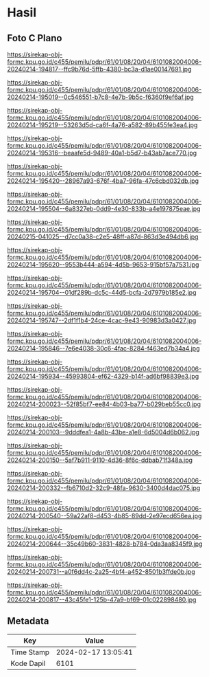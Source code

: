 # Hasil

## Foto C Plano

https://sirekap-obj-formc.kpu.go.id/c455/pemilu/pdpr/61/01/08/20/04/6101082004006-20240214-194817--ffc9b76d-5ffb-4380-bc3a-d1ae00147691.jpg

https://sirekap-obj-formc.kpu.go.id/c455/pemilu/pdpr/61/01/08/20/04/6101082004006-20240214-195019--0c546551-b7c8-4e7b-9b5c-f6360f9ef6af.jpg

https://sirekap-obj-formc.kpu.go.id/c455/pemilu/pdpr/61/01/08/20/04/6101082004006-20240214-195219--53263d5d-ca6f-4a76-a582-89b455fe3ea4.jpg

https://sirekap-obj-formc.kpu.go.id/c455/pemilu/pdpr/61/01/08/20/04/6101082004006-20240214-195316--beaafe5d-9489-40a1-b5d7-b43ab7ace770.jpg

https://sirekap-obj-formc.kpu.go.id/c455/pemilu/pdpr/61/01/08/20/04/6101082004006-20240214-195420--28967a93-676f-4ba7-96fa-47c6cbd032db.jpg

https://sirekap-obj-formc.kpu.go.id/c455/pemilu/pdpr/61/01/08/20/04/6101082004006-20240214-195504--6a8327eb-0dd9-4e30-833b-a4e197875eae.jpg

https://sirekap-obj-formc.kpu.go.id/c455/pemilu/pdpr/61/01/08/20/04/6101082004006-20240215-041025--d7cc0a38-c2e5-48ff-a87d-863d3e494db6.jpg

https://sirekap-obj-formc.kpu.go.id/c455/pemilu/pdpr/61/01/08/20/04/6101082004006-20240214-195620--9553b444-a594-4d5b-9653-915bf57a7531.jpg

https://sirekap-obj-formc.kpu.go.id/c455/pemilu/pdpr/61/01/08/20/04/6101082004006-20240214-195704--01df289b-dc5c-44d5-bcfa-2d7979b185e2.jpg

https://sirekap-obj-formc.kpu.go.id/c455/pemilu/pdpr/61/01/08/20/04/6101082004006-20240214-195747--2df1f1b4-24ce-4cac-9e43-90983d3a0427.jpg

https://sirekap-obj-formc.kpu.go.id/c455/pemilu/pdpr/61/01/08/20/04/6101082004006-20240214-195846--7e6e4038-30c6-4fac-8284-f463ed7b34a4.jpg

https://sirekap-obj-formc.kpu.go.id/c455/pemilu/pdpr/61/01/08/20/04/6101082004006-20240214-195934--45993804-ef62-4329-b14f-ad6bf98839e3.jpg

https://sirekap-obj-formc.kpu.go.id/c455/pemilu/pdpr/61/01/08/20/04/6101082004006-20240214-200023--52f85bf7-ee84-4b03-ba77-b029beb55cc0.jpg

https://sirekap-obj-formc.kpu.go.id/c455/pemilu/pdpr/61/01/08/20/04/6101082004006-20240214-200103--9dddfea1-4a8b-43be-a1e8-6d5004d6b062.jpg

https://sirekap-obj-formc.kpu.go.id/c455/pemilu/pdpr/61/01/08/20/04/6101082004006-20240214-200150--5af7b911-9110-4d36-8f6c-ddbab71f348a.jpg

https://sirekap-obj-formc.kpu.go.id/c455/pemilu/pdpr/61/01/08/20/04/6101082004006-20240214-200332--fb6710d2-32c9-48fa-9630-3400d4dac075.jpg

https://sirekap-obj-formc.kpu.go.id/c455/pemilu/pdpr/61/01/08/20/04/6101082004006-20240214-200540--59a22af8-d453-4b85-89dd-2e97ecd656ea.jpg

https://sirekap-obj-formc.kpu.go.id/c455/pemilu/pdpr/61/01/08/20/04/6101082004006-20240214-200644--35c49b60-3831-4828-b784-0da3aa8345f9.jpg

https://sirekap-obj-formc.kpu.go.id/c455/pemilu/pdpr/61/01/08/20/04/6101082004006-20240214-200731--a0f6dd4c-2a25-4bf4-a452-8501b3ffde0b.jpg

https://sirekap-obj-formc.kpu.go.id/c455/pemilu/pdpr/61/01/08/20/04/6101082004006-20240214-200817--43c45fe1-125b-47a9-bf69-01c022898480.jpg


## Metadata

| Key        | Value               |
| ---------- | ------------------- |
| Time Stamp | 2024-02-17 13:05:41 |
| Kode Dapil | 6101                |




